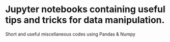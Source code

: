 # Jupyter notebooks containing useful tips and tricks for data manipulation.
Short and useful miscellaneous codes using Pandas &amp; Numpy
